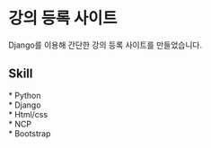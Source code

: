 # 강의 등록 사이트
Django를 이용해 간단한 강의 등록 사이트를 만들었습니다.

<h2>Skill</h2>
* Python<br>  * Django<br>
* Html/css<br> * NCP<br>
* Bootstrap<br>

